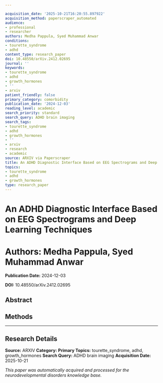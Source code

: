 ```yaml
---

acquisition_date: '2025-10-21T16:20:55.897922'
acquisition_method: paperscraper_automated
audience:
- professional
- researcher
authors: Medha Pappula, Syed Muhammad Anwar
conditions:
- tourette_syndrome
- adhd
content_type: research_paper
doi: 10.48550/arXiv.2412.02695
journal: ''
keywords:
- tourette_syndrome
- adhd
- growth_hormones
- ''
- arxiv
patient_friendly: false
primary_category: comorbidity
publication_date: '2024-12-03'
reading_level: academic
search_priority: standard
search_query: ADHD brain imaging
search_tags:
- tourette_syndrome
- adhd
- growth_hormones
- ''
- arxiv
- research
- academic
source: ARXIV via Paperscraper
title: An ADHD Diagnostic Interface Based on EEG Spectrograms and Deep Learning Techniques
topics:
- tourette_syndrome
- adhd
- growth_hormones
type: research_paper
---
```




# An ADHD Diagnostic Interface Based on EEG Spectrograms and Deep Learning Techniques

# **Authors:** Medha Pappula, Syed Muhammad Anwar

**Publication Date:** 2024-12-03

**DOI:** 10.48550/arXiv.2412.02695

## Abstract

## Methods

---

## Research Details

**Source:** ARXIV
**Category:**
**Primary Topics:** tourette_syndrome, adhd, growth_hormones
**Search Query:** ADHD brain imaging
**Acquisition Date:** 2025-10-21

*This paper was automatically acquired and processed for the neurodevelopmental disorders knowledge base.*
